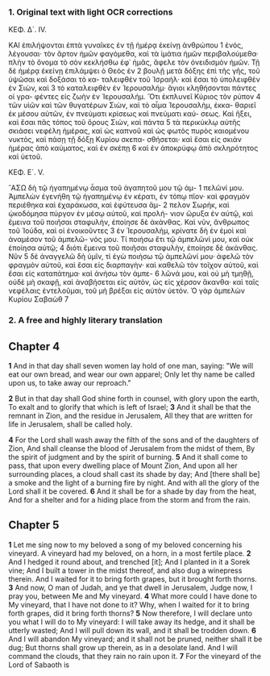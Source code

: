 ### 1. Original text with light OCR corrections

ΚΕΦ. Δ´. IV.

ΚΑΙ ἐπιλήψονται ἑπτὰ γυναῖκες ἐν τῇ ἡμέρᾳ ἐκείνῃ ἀνθρώπου 1
ἑνός, λέγουσαι· τὸν ἄρτον ἡμῶν φαγόμεθα, καὶ τὰ ἱμάτια ἡμῶν
περιβαλούμεθα· πλὴν τὸ ὄνομα τὸ σὸν κεκλήσθω ἐφ᾽ ἡμᾶς, ἄφελε
τὸν ὀνειδισμὸν ἡμῶν. Τῇ δὲ ἡμέρᾳ ἐκείνῃ ἐπιλάμψει ὁ Θεὸς ἐν 2
βουλῇ μετὰ δόξης ἐπὶ τῆς γῆς, τοῦ ὑψῶσαι καὶ δοξάσαι τὸ κα-
ταλειφθὲν τοῦ Ἰσραήλ· καὶ ἔσαι τὸ ὑπολειφθὲν ἐν Σιὼν, καὶ 3
τὸ καταλειφθὲν ἐν Ἱερουσαλήμ· ἅγιοι κληθήσονται πάντες οἱ γρα-
φέντες εἰς ζωὴν ἐν Ἱερουσαλήμ. Ὅτι ἐκπλυνεῖ Κύριος τὸν ρύπον 4
τῶν υἱῶν καὶ τῶν θυγατέρων Σιὼν, καὶ τὸ αἷμα Ἱερουσαλὴμ, ἐκκα-
θαριεῖ ἐκ μέσου αὐτῶν, ἐν πνεύματι κρίσεως καὶ πνεύματι καύ-
σεως. Καὶ ἥξει, καὶ ἔσαι πᾶς τόπος τοῦ ὄρους Σιὼν, καὶ πάντα 5
τὰ περικύκλῳ αὐτῆς σκιάσει νεφέλη ἡμέρας, καὶ ὡς καπνοῦ καὶ ὡς
φωτὸς πυρὸς καιομένου νυκτὸς, καὶ πάσῃ τῇ δόξῃ Κυρίου σκεπα-
σθήσεται· καὶ ἔσαι εἰς σκιὰν ἡμέρας ἀπὸ καύματος, καὶ ἐν σκέπῃ 6
καὶ ἐν ἀποκρύφῳ ἀπὸ σκληρότητος καὶ ὑετοῦ.

ΚΕΦ. Ε´. V.

῎ΑΣΩ δὴ τῷ ἠγαπημένῳ ἆσμα τοῦ ἀγαπητοῦ μου τῷ ἀμ- 1
πελῶνί μου. Ἀμπελὼν ἐγενήθη τῷ ἠγαπημένῳ ἐν κέρατι, ἐν τόπῳ
πῖον· καὶ φραγμὸν περιέθηκα καὶ ἐχαράκωσα, καὶ ἐφύτευσα ἄμ- 2
πελον Σωρὴκ, καὶ ᾠκοδόμησα πύργον ἐν μέσῳ αὐτοῦ, καὶ προλή-
νιον ὤρυξα ἐν αὐτῷ, καὶ ἔμεινα τοῦ ποιῆσαι σταφυλὴν, ἐποίησε
δὲ ἀκάνθας. Καὶ νῦν, ἄνθρωπος τοῦ Ἰούδα, καὶ οἱ ἐνοικοῦντες 3
ἐν Ἱερουσαλὴμ, κρίνατε δὴ ἐν ἐμοὶ καὶ ἀναμέσον τοῦ ἀμπελῶ-
νός μου. Τί ποιήσω ἔτι τῷ ἀμπελῶνί μου, καὶ οὐκ ἐποίησα αὐτῷ; 4
διότι ἔμεινα τοῦ ποιῆσαι σταφυλὴν, ἐποίησε δὲ ἀκάνθας. Νῦν 5
δὲ ἀναγγελῶ δὴ ὑμῖν, τί ἐγὼ ποιήσω τῷ ἀμπελῶνί μου· ἀφελῶ
τὸν φραγμὸν αὐτοῦ, καὶ ἔσαι εἰς διαρπαγὴν· καὶ καθελῶ τὸν
τοῖχον αὐτοῦ, καὶ ἔσαι εἰς καταπάτημα· καὶ ἀνήσω τὸν ἀμπε- 6
λῶνά μου, καὶ οὐ μὴ τμηθῇ, οὐδὲ μὴ σκαφῇ, καὶ ἀναβήσεται εἰς
αὐτὸν, ὡς εἰς χέρσον ἄκανθα· καὶ ταῖς νεφέλαις ἐντελοῦμαι, τοῦ
μὴ βρέξαι εἰς αὐτὸν ὑετόν. Ὁ γὰρ ἀμπελὼν Κυρίου Σαβαὼθ 7

### 2. A free and highly literary translation

## Chapter 4

**1** And in that day shall seven women lay hold of one man, saying:
"We will eat our own bread, and wear our own apparel;
Only let thy name be called upon us, to take away our reproach."

**2** But in that day shall God shine forth in counsel, with glory upon the earth,
To exalt and to glorify that which is left of Israel;
**3** And it shall be that the remnant in Zion, and the residue in Jerusalem,
All they that are written for life in Jerusalem, shall be called holy.

**4** For the Lord shall wash away the filth of the sons and of the daughters of Zion,
And shall cleanse the blood of Jerusalem from the midst of them,
By the spirit of judgment and by the spirit of burning.
**5** And it shall come to pass, that upon every dwelling place of Mount Zion,
And upon all her surrounding places, a cloud shall cast its shade by day;
And [there shall be] a smoke and the light of a burning fire by night.
And with all the glory of the Lord shall it be covered.
**6** And it shall be for a shade by day from the heat,
And for a shelter and for a hiding place from the storm and from the rain.

## Chapter 5

**1** Let me sing now to my beloved a song of my beloved concerning his vineyard.
A vineyard had my beloved, on a horn, in a most fertile place.
**2** And I hedged it round about, and trenched [it];
And I planted in it a Sorek vine;
And I built a tower in the midst thereof, and also dug a winepress therein.
And I waited for it to bring forth grapes, but it brought forth thorns.
**3** And now, O man of Judah, and ye that dwell in Jerusalem,
Judge now, I pray you, between Me and My vineyard.
**4** What more could I have done to My vineyard, that I have not done to it?
Why, when I waited for it to bring forth grapes, did it bring forth thorns?
**5** Now therefore, I will declare unto you what I will do to My vineyard:
I will take away its hedge, and it shall be utterly wasted;
And I will pull down its wall, and it shall be trodden down.
**6** And I will abandon My vineyard; and it shall not be pruned, neither shall it be dug;
But thorns shall grow up therein, as in a desolate land.
And I will command the clouds, that they rain no rain upon it.
**7** For the vineyard of the Lord of Sabaoth is